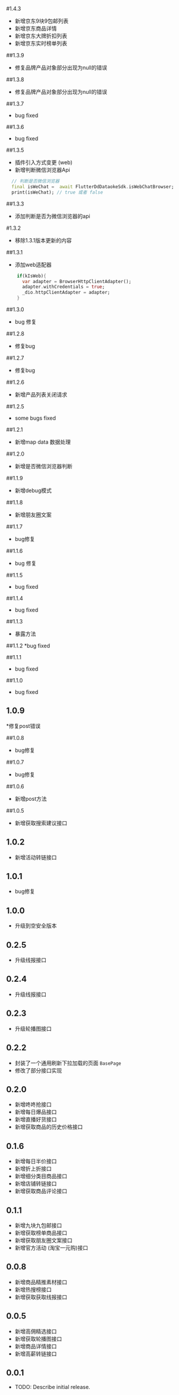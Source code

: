 #1.4.3
* 新增京东9块9包邮列表
* 新增京东商品详情
* 新增京东大牌折扣列表
* 新增京东实时榜单列表

##1.3.9
* 修复品牌产品对象部分出现为null的错误

##1.3.8
* 修复品牌产品对象部分出现为null的错误

##1.3.7
* bug fixed

##1.3.6
* bug fixed

##1.3.5
* 插件引入方式变更 (web)
* 新增判断微信浏览器Api
```dart
  // 判断是否微信浏览器
  final isWeChat =  await FlutterDdDataokeSdk.isWebChatBrowser;
  print(isWeChat); // true 或者 false 
```

##1.3.3
* 添加判断是否为微信浏览器的api

#1.3.2 
* 移除1.3.1版本更新的内容

##1.3.1
* 添加web适配器
```dart
    if(kIsWeb){
      var adapter = BrowserHttpClientAdapter();
      adapter.withCredentials = true;
      _dio.httpClientAdapter = adapter;
    }
```

##1.3.0
* bug 修复

##1.2.8
* 修复bug

##1.2.7
* 修复bug

##1.2.6
* 新增产品列表关闭请求

##1.2.5
* some bugs fixed

##1.2.1
* 新增map data 数据处理

##1.2.0
* 新增是否微信浏览器判断

##1.1.9
* 新增debug模式

##1.1.8
* 新增朋友圈文案

##1.1.7
* bug修复

##1.1.6
* bug 修复

##1.1.5
* bug fixed

##1.1.4
* bug fixed

##1.1.3
* 暴露方法

##1.1.2
*bug fixed

##1.1.1
* bug fixed

##1.1.0
* bug fixed

## 1.0.9
*修复post错误

##1.0.8
* bug修复

##1.0.7
* bug修复

##1.0.6
* 新增post方法

##1.0.5
* 新增获取搜索建议接口

## 1.0.2
* 新增活动转链接口

## 1.0.1
* bug修复

## 1.0.0
* 升级到空安全版本

## 0.2.5

* 升级线报接口

## 0.2.4
* 升级线报接口

## 0.2.3
* 升级轮播图接口

## 0.2.2 
* 封装了一个通用刷新下拉加载的页面 `BasePage`
* 修改了部分接口实现

## 0.2.0
* 新增咚咚抢接口
* 新增每日爆品接口
* 新增直播好货接口
* 新增获取商品的历史价格接口

## 0.1.6

* 新增每日半价接口
* 新增折上折接口
* 新增细分类目商品接口
* 新增店铺转链接口
* 新增获取商品评论接口


## 0.1.1

* 新增九块九包邮接口
* 新增获取榜单商品接口
* 新增获取朋友圈文案接口
* 新增官方活动 (淘宝一元购)接口

## 0.0.8

* 新增商品精推素材接口
* 新增热搜榜接口
* 新增获取获取线报接口


## 0.0.5 
    
* 新增高佣精选接口
* 新增获取轮播图接口
* 新增商品详情接口
* 新增高薪转链接口

## 0.0.1

* TODO: Describe initial release.
